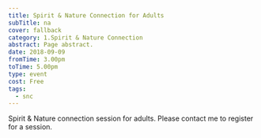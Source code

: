 ```yaml
---
title: Spirit & Nature Connection for Adults
subTitle: na
cover: fallback
category: 1.Spirit & Nature Connection
abstract: Page abstract.
date: 2018-09-09
fromTime: 3.00pm
toTime: 5.00pm
type: event
cost: Free
tags:
  - snc
---
```


Spirit & Nature connection session for adults. Please contact me to register for a session.

